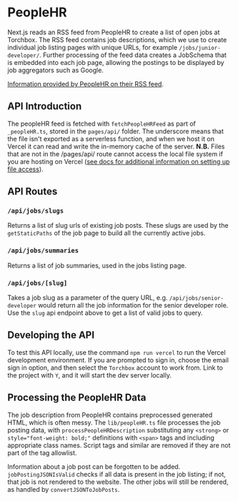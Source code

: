 # PeopleHR

Next.js reads an RSS feed from PeopleHR to create a list of open jobs at Torchbox. The RSS feed contains job descriptions, which we use to create individual job listing pages with unique URLs, for example `/jobs/junior-developer/`. Further processing of the feed data creates a JobSchema that is embedded into each job page, allowing the postings to be displayed by job aggregators such as Google.

[Information provided by PeopleHR on their RSS feed](https://help.peoplehr.com/en/articles/2345581-ats-rss-feed).

## API Introduction

The peopleHR feed is fetched with `fetchPeopleHRFeed` as part of `_peopleHR.ts`, stored in the `pages/api/` folder. The underscore means that the file isn't exported as a serverless function, and when we host it on Vercel it can read and write the in-memory cache of the server. **N.B.** Files that are not in the /pages/api/ route cannot access the local file system if you are hosting on Vercel ([see docs for additional information on setting up file access](https://vercel.com/docs/runtimes#advanced-usage/technical-details/including-additional-files)).

## API Routes

### `/api/jobs/slugs`

Returns a list of slug urls of existing job posts. These slugs are used by the `getStaticPaths` of the job page to build all the currently active jobs.

### `/api/jobs/summaries`

Returns a list of job summaries, used in the jobs listing page.

### `/api/jobs/[slug]`

Takes a job slug as a parameter of the query URL, e.g. `/api/jobs/senior-developer` would return all the job information for the senior developer role. Use the `slug` api endpoint above to get a list of valid jobs to query.

## Developing the API

To test this API locally, use the command `npm run vercel` to run the Vercel development environment. If you are prompted to sign in, choose the email sign in option, and then select the `Torchbox` account to work from. Link to the project with `Y`, and it will start the dev server locally.

## Processing the PeopleHR Data

The job description from PeopleHR contains preprocessed generated HTML, which is often messy. The `lib/peopleHR.ts` file processes the job posting data, with `processPeopleHRDescription` substituting any `<strong>` or `style="font-weight: bold;"` definitions with `<span>` tags and including appropriate class names. Script tags and similar are removed if they are not part of the tag allowlist.

Information about a job post can be forgotten to be added. `jobPostingJSONIsValid` checks if all data is present in the job listing; if not, that job is not rendered to the website. The other jobs will still be rendered, as handled by `convertJSONToJobPosts`.

